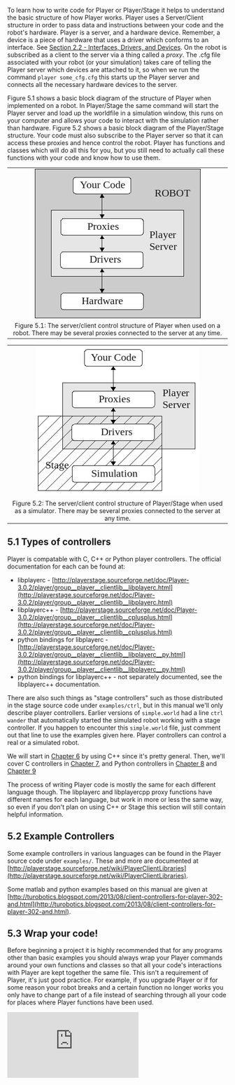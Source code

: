 To learn how to write code for Player or Player/Stage it helps to
understand the basic structure of how Player works. Player uses a
Server/Client structure in order to pass data and instructions between your
code and the robot's hardware. Player is a server, and a hardware device.
Remember, a device is a piece of hardware that uses a driver which conforms
to an interface. See [Section 2.2 - Interfaces, Drivers, and
Devices](BASICS.md#22-interfaces-drivers-and-devices).  On the robot is
subscribed as a client to the server via a thing called a
*proxy*. The .cfg file associated with your robot (or your simulation)
takes care of telling the Player server which devices are attached to it,
so when we run the command `player some_cfg.cfg` this starts up the Player
server and connects all the necessary hardware devices to the server.

Figure 5.1 shows a basic block diagram of
the structure of Player when implemented on a robot. In Player/Stage the
same command will start the Player server and load up the worldfile in a
simulation window, this runs on your computer and allows your code to
interact with the simulation rather than hardware. Figure
5.2 shows a basic block diagram of the
Player/Stage structure.  Your code must also subscribe to the Player server
so that it can access these proxies and hence control the robot. Player has
functions and classes which will do all this for you, but you still need to
actually call these functions with your code and know how to use them.


<!--- Figure --->
| |
| :---------------:| 
| ![Figure 5.1](pics/coding/ServerClient_robot.png) |
| Figure 5.1: The server/client control structure of Player when used on a robot. There may be several proxies connected to the server at any time. |
<!--- <a name="fig_Coding_ServerClientSim"></a> --->


<!--- Figure --->
| |
| :---------------:| 
| ![Figure 5.2](pics/coding/ServerClient_sim.png) |
| Figure 5.2: The server/client control structure of Player/Stage when used as a simulator. There may be several proxies connected to the server at any time. |

## 5.1 Types of controllers
Player is compatable with C, C++ or Python player controllers.  The
official documentation for each can be found at:

* libplayerc - [http://playerstage.sourceforge.net/doc/Player-3.0.2/player/group__player__clientlib__libplayerc.html](http://playerstage.sourceforge.net/doc/Player-3.0.2/player/group__player__clientlib__libplayerc.html)
* libplayerc++ - [http://playerstage.sourceforge.net/doc/Player-3.0.2/player/group__player__clientlib__cplusplus.html](http://playerstage.sourceforge.net/doc/Player-3.0.2/player/group__player__clientlib__cplusplus.html)
* python bindings for libplayerc - [http://playerstage.sourceforge.net/doc/Player-3.0.2/player/group__player__clientlib__libplayerc__py.html](http://playerstage.sourceforge.net/doc/Player-3.0.2/player/group__player__clientlib__libplayerc__py.html)
* python bindings for libplayerc++ - not separately documented, see the
  libplayerc++ documentation.

There are also such things as "stage controllers" such as those distributed in
the stage source code under `examples/ctrl`, but in this manual we'll only
describe player controllers.
Earlier versions of `simple.world` had a line `ctrl wander` that
automatically started the simulated robot working with a stage controller.
If you happen to encounter this `simple.world` file, just comment out that
line to use the examples given here.  Player controllers can control a real or
a simulated robot.

We will start in [Chapter 6](CONTROLLER_CPP.md) by using C++ since it's
pretty general.  Then, we'll cover C controllers in 
[Chapter 7](CONTROLLER_C.md), and Python controllers in 
[Chapter 8](CONTROLLER_PYCPP.md) and [Chapter 9](CONTROLLER_PYC.md)

The process of writing Player code is mostly the same for each different
language though. The libplayerc and libplayercpp proxy functions have
different names for each language, but work in more or less the same way,
so even if you don't plan on using C++ or Stage this section will still
contain helpful information.  

## 5.2 Example Controllers

Some example controllers in various languages can be found in the Player
source code under `examples/`.  These and more are documented at
[http://playerstage.sourceforge.net/wiki/PlayerClientLibraries](http://playerstage.sourceforge.net/wiki/PlayerClientLibraries).

Some matlab and python examples based on this manual are given at
[http://turobotics.blogspot.com/2013/08/client-controllers-for-player-302-and.html](http://turobotics.blogspot.com/2013/08/client-controllers-for-player-302-and.html).

## 5.3 Wrap your code!
Before beginning a project it is highly recommended that for any programs
other than basic examples you should always wrap your Player commands
around your own functions and classes so that all your code's interactions
with Player are kept together the same file. This isn't a requirement of
Player, it's just good practice. For example, if you upgrade Player or if
for some reason your robot breaks and a certain function no longer works
you only have to change part of a file instead of searching through all
your code for places where Player functions have been used.

![img](http://nojsstats.appspot.com/UA-66082425-1/player-stage-manual.readthedocs.org)
